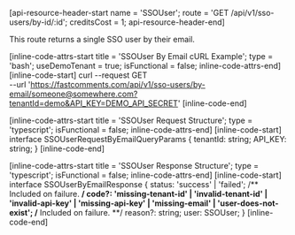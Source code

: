 [api-resource-header-start name = 'SSOUser'; route = 'GET /api/v1/sso-users/by-id/:id'; creditsCost = 1; api-resource-header-end]

This route returns a single SSO user by their email.

[inline-code-attrs-start title = 'SSOUser By Email cURL Example'; type = 'bash'; useDemoTenant = true; isFunctional = false; inline-code-attrs-end]
[inline-code-start]
curl --request GET \
  --url 'https://fastcomments.com/api/v1/sso-users/by-email/someone@somewhere.com?tenantId=demo&API_KEY=DEMO_API_SECRET'
[inline-code-end]

[inline-code-attrs-start title = 'SSOUser Request Structure'; type = 'typescript'; isFunctional = false; inline-code-attrs-end]
[inline-code-start]
interface SSOUserRequestByEmailQueryParams {
    tenantId: string;
    API_KEY: string;
}
[inline-code-end]

[inline-code-attrs-start title = 'SSOUser Response Structure'; type = 'typescript'; isFunctional = false; inline-code-attrs-end]
[inline-code-start]
interface SSOUserByEmailResponse {
    status: 'success' | 'failed';
    /** Included on failure. **/
    code?: 'missing-tenant-id' | 'invalid-tenant-id' | 'invalid-api-key' | 'missing-api-key' | 'missing-email' | 'user-does-not-exist';
    /** Included on failure. **/
    reason?: string;
    user: SSOUser;
}
[inline-code-end]

